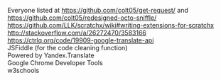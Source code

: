 Everyone listed at https://github.com/colt05/get-request/ and https://github.com/colt05/redesigned-octo-sniffle/  
https://github.com/LLK/scratchx/wiki#writing-extensions-for-scratchx  
http://stackoverflow.com/a/26272470/3583166  
https://ctrlq.org/code/19909-google-translate-api  
JSFiddle (for the code cleaning function)  
Powered by Yandex.Translate  
Google Chrome Developer Tools  
w3schools   
